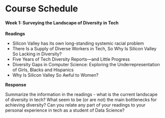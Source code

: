 # Course Schedule

#### Week 1: Surveying the Landscape of Diversity in Tech

**Readings**
- Silicon Valley has its own long-standing systemic racial problem
- There Is a Supply of Diverse Workers in Tech, So Why Is Silicon Valley So Lacking in Diversity?
- Five Years of Tech Diversity Reports—and Little Progress
- Diversity Gaps in Computer Science:
Exploring the Underrepresentation of Girls, Blacks and Hispanics
- Why Is Silicon Valley So Awful to Women?

**Response**

Summarize the information in the readings - what is the current landscape of diversity in tech? What seem to be (or are not) the main bottlenecks for achieving diversity? Can you relate any part of your readings to your personal experience in tech as a student of Data Science? 
